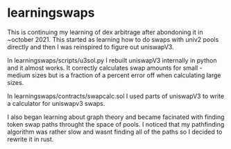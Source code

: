 # learningswaps

This is continuing my learning of dex arbitrage after abondoning it in ~october 2021.
This started as learning how to do swaps with univ2 pools directly and then I was reinspired to figure out uniswapV3.

In learningswaps/scripts/u3sol.py I rebuilt uniswapV3 internally in python and it almost works. It correctly calculates
swap amounts for small - medium sizes but is a fraction of a percent error off when calculating large sizes.

In learningswaps/contracts/swapcalc.sol I used parts of uniswapV3 to write a calculator for uniswapv3 swaps.

I also began learning about graph theory and became facinated with finding token swap paths throught the space of pools. I
noticed that my pathfinding algorithm was rather slow and wasnt finding all of the paths so I decided to rewrite it in rust.

